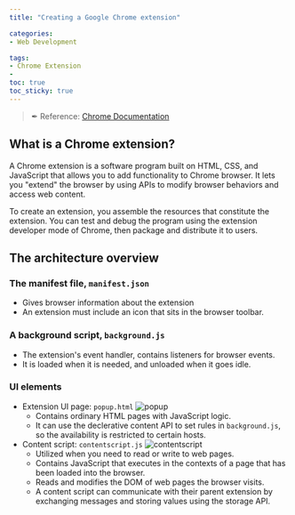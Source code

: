 ```yaml
---
title: "Creating a Google Chrome extension"

categories: 
- Web Development

tags:
- Chrome Extension
- 
toc: true
toc_sticky: true
---
```


> ✒ Reference: [Chrome Documentation](https://developer.chrome.com/docs/extensions/)

## What is a Chrome extension?

A Chrome extension is a software program built on HTML, CSS, and JavaScript that allows you to add functionality to Chrome browser. It lets you "extend" the browser by using APIs to modify browser behaviors and access web content.

To create an extension, you assemble the resources that constitute the extension. You can test and debug the program using the extension developer mode of Chrome, then package and distribute it to users.

## The architecture overview

### The manifest file, `manifest.json`

- Gives browser information about the extension
- An extension must include an icon that sits in the browser toolbar.

### A background script, `background.js`

- The extension's event handler, contains listeners for browser events.
- It is loaded when it is needed, and unloaded when it goes idle.

### UI elements

- Extension UI page: `popup.html`
  ![popup](https://wd.imgix.net/image/BrQidfK9jaQyIHwdw91aVpkPiib2/8oLwFaq0VFIQtw4mcA91.png?auto=format&w=338)
  - Contains ordinary HTML pages with JavaScript logic.
  - It can use the declerative content API to set rules in `background.js`, so the availability is restricted to certain hosts.
- Content script: `contentscript.js`
  ![contentscript](https://wd.imgix.net/image/BrQidfK9jaQyIHwdw91aVpkPiib2/466ftDp0EXB4E1XeaGh0.png?auto=format&w=439)
  - Utilized when you need to read or write to web pages.
  - Contains JavaScript that executes in the contexts of a page that has been loaded into the browser.
  - Reads and modifies the DOM of web pages the browser visits.
  - A content script can communicate with their parent extension by exchanging messages and storing values using the storage API.

